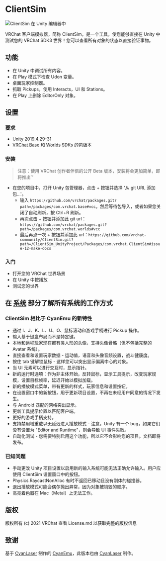 # ClientSim

![ClientSim 在 Unity 编辑器中](/clientsim.docs.vrchat.com/images/editor-screenshot.png)

VRChat 客户端模拟器，简称 ClientSim，是一个工具，使您能够直接在 Unity 中测试您的 VRChat SDK3 世界！您可以查看所有对象的状态以直接验证事物。

## 功能

- 在 Unity 中调试所有内容。
- 在 Play 模式下检查 Udon 变量。
- 桌面玩家控制器。
- 抓取 Pickups，使用 Interacts，UI 和 Stations。
- 在 Play 上删除 EditorOnly 对象。

## 设置

### 要求

- Unity 2019.4.29-31
- [VRChat Base](https://github.com/vrchat/packages/tree/main/packages/com.vrchat.base) 和 [Worlds](https://github.com/vrchat/packages/tree/main/packages/com.vrchat.worlds) SDKs 的包版本

### 安装

> 注意：使用 VRChat 创作者伴侣的公开 Beta 版本，安装将会更加简单，即将推出™
>
- 在您的项目中，打开 Unity 包管理器，点击 + 按钮并选择 '从 git URL 添加包...'。
    - 输入 `https://github.com/vrchat/packages.git?path=/packages/com.vrchat.base#vcc`。然后等待包导入，或者如果您关闭了自动刷新，按 Ctrl+R 刷新。
    - 再次点击 + 按钮并添加此 git url：`https://github.com/vrchat/packages.git?path=/packages/com.vrchat.worlds#vcc`
    - 最后再点一次 + 按钮并添加此 url：`https://github.com/vrchat-community/ClientSim.git?path=/ClientSim_UnityProject/Packages/com.vrchat.ClientSim#issue-12-make-docs`

### 入门

- 打开您的 VRChat 世界场景
- 在 Unity 中按播放
- 测试您的世界


## 在 [系统](./systems/) 部分了解所有系统的工作方式

### ClientSim 相比于 CyanEmu 的新特性
- 通过 I、J、K、L、U、O、鼠标滚动和游戏手柄进行 Pickup 操作。
- 输入基于键盘布局而不是特定键。
- 本地和远程玩家现在都有类人形的头像，支持头像骨骼（但不包括完整的 Avatar 系统）。
- 直接查看和设置玩家数据 - 运动值，语音和头像音频设置，战斗健康度。
- 按住 tab 键解锁鼠标 - 这样您可以突出显示偏离中心的对象。
- 当 UI 元素可以进行交互时，显示指针。
- 新的运行时选项：作为非主体开始，反转鼠标，显示工具提示，改变玩家规模，设置目标帧率，延迟开始以模拟加载。
- 新的播放模式菜单，带有更新的样式，玩家信息和设置按钮。
- 在设置窗口中的新按钮，用于更新项目设置，不再在未经用户同意的情况下发生。
- 与 Android 匹配的网格突出显示。
- 更新工具提示位置以匹配客户端。
- 更好的游戏手柄支持。
- 支持禁用域重载以无延迟进入播放模式 - 注意，Unity 有一个 bug，如果它们没有设置为 "Editor and Runtime"，则会导致 UI 事件失败。
- 自动化测试 - 您需要特别启用这个功能，所以它不会影响您的项目。文档即将发布。

### 已知问题

- 手动更改 Unity 项目设置以启用新的输入系统可能无法正确允许输入。用户应使用 ClientSim 设置窗口中的按钮。
- Physics.RaycastNonAlloc 有时不返回已移动且没有刚体的碰撞器。
- 退出播放模式可能会偶尔抛出异常，因为对象被销毁的顺序。
- 高亮着色器在 Mac（Metal）上无法工作。

## 版权

版权所有 (c) 2021 VRChat
查看 License.md 以获取完整的版权信息

## 致谢

基于 [CyanLaser](https://github.com/CyanLaser/CyanEmu) 制作的 [CyanEmu](https://github.com/CyanLaser)，此版本也由 [CyanLaser](https://github.com/CyanLaser) 制作。